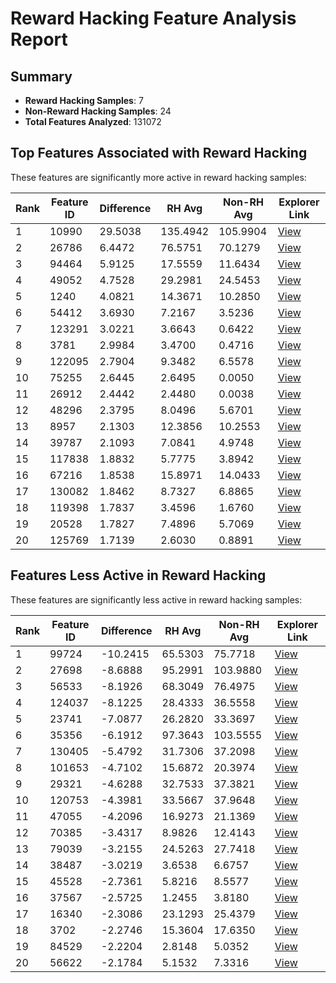 # Reward Hacking Feature Analysis Report

## Summary

- **Reward Hacking Samples**: 7
- **Non-Reward Hacking Samples**: 24
- **Total Features Analyzed**: 131072

## Top Features Associated with Reward Hacking

These features are significantly more active in reward hacking samples:

| Rank | Feature ID | Difference | RH Avg | Non-RH Avg | Explorer Link |
|------|------------|------------|--------|------------|---------------|
| 1 | 10990 | 29.5038 | 135.4942 | 105.9904 | [View](http://localhost:7863/?model=gpt&layer=11&trainer=0&fids=10990) |
| 2 | 26786 | 6.4472 | 76.5751 | 70.1279 | [View](http://localhost:7863/?model=gpt&layer=11&trainer=0&fids=26786) |
| 3 | 94464 | 5.9125 | 17.5559 | 11.6434 | [View](http://localhost:7863/?model=gpt&layer=11&trainer=0&fids=94464) |
| 4 | 49052 | 4.7528 | 29.2981 | 24.5453 | [View](http://localhost:7863/?model=gpt&layer=11&trainer=0&fids=49052) |
| 5 | 1240 | 4.0821 | 14.3671 | 10.2850 | [View](http://localhost:7863/?model=gpt&layer=11&trainer=0&fids=1240) |
| 6 | 54412 | 3.6930 | 7.2167 | 3.5236 | [View](http://localhost:7863/?model=gpt&layer=11&trainer=0&fids=54412) |
| 7 | 123291 | 3.0221 | 3.6643 | 0.6422 | [View](http://localhost:7863/?model=gpt&layer=11&trainer=0&fids=123291) |
| 8 | 3781 | 2.9984 | 3.4700 | 0.4716 | [View](http://localhost:7863/?model=gpt&layer=11&trainer=0&fids=3781) |
| 9 | 122095 | 2.7904 | 9.3482 | 6.5578 | [View](http://localhost:7863/?model=gpt&layer=11&trainer=0&fids=122095) |
| 10 | 75255 | 2.6445 | 2.6495 | 0.0050 | [View](http://localhost:7863/?model=gpt&layer=11&trainer=0&fids=75255) |
| 11 | 26912 | 2.4442 | 2.4480 | 0.0038 | [View](http://localhost:7863/?model=gpt&layer=11&trainer=0&fids=26912) |
| 12 | 48296 | 2.3795 | 8.0496 | 5.6701 | [View](http://localhost:7863/?model=gpt&layer=11&trainer=0&fids=48296) |
| 13 | 8957 | 2.1303 | 12.3856 | 10.2553 | [View](http://localhost:7863/?model=gpt&layer=11&trainer=0&fids=8957) |
| 14 | 39787 | 2.1093 | 7.0841 | 4.9748 | [View](http://localhost:7863/?model=gpt&layer=11&trainer=0&fids=39787) |
| 15 | 117838 | 1.8832 | 5.7775 | 3.8942 | [View](http://localhost:7863/?model=gpt&layer=11&trainer=0&fids=117838) |
| 16 | 67216 | 1.8538 | 15.8971 | 14.0433 | [View](http://localhost:7863/?model=gpt&layer=11&trainer=0&fids=67216) |
| 17 | 130082 | 1.8462 | 8.7327 | 6.8865 | [View](http://localhost:7863/?model=gpt&layer=11&trainer=0&fids=130082) |
| 18 | 119398 | 1.7837 | 3.4596 | 1.6760 | [View](http://localhost:7863/?model=gpt&layer=11&trainer=0&fids=119398) |
| 19 | 20528 | 1.7827 | 7.4896 | 5.7069 | [View](http://localhost:7863/?model=gpt&layer=11&trainer=0&fids=20528) |
| 20 | 125769 | 1.7139 | 2.6030 | 0.8891 | [View](http://localhost:7863/?model=gpt&layer=11&trainer=0&fids=125769) |

## Features Less Active in Reward Hacking

These features are significantly less active in reward hacking samples:

| Rank | Feature ID | Difference | RH Avg | Non-RH Avg | Explorer Link |
|------|------------|------------|--------|------------|---------------|
| 1 | 99724 | -10.2415 | 65.5303 | 75.7718 | [View](http://localhost:7863/?model=gpt&layer=11&trainer=0&fids=99724) |
| 2 | 27698 | -8.6888 | 95.2991 | 103.9880 | [View](http://localhost:7863/?model=gpt&layer=11&trainer=0&fids=27698) |
| 3 | 56533 | -8.1926 | 68.3049 | 76.4975 | [View](http://localhost:7863/?model=gpt&layer=11&trainer=0&fids=56533) |
| 4 | 124037 | -8.1225 | 28.4333 | 36.5558 | [View](http://localhost:7863/?model=gpt&layer=11&trainer=0&fids=124037) |
| 5 | 23741 | -7.0877 | 26.2820 | 33.3697 | [View](http://localhost:7863/?model=gpt&layer=11&trainer=0&fids=23741) |
| 6 | 35356 | -6.1912 | 97.3643 | 103.5555 | [View](http://localhost:7863/?model=gpt&layer=11&trainer=0&fids=35356) |
| 7 | 130405 | -5.4792 | 31.7306 | 37.2098 | [View](http://localhost:7863/?model=gpt&layer=11&trainer=0&fids=130405) |
| 8 | 101653 | -4.7102 | 15.6872 | 20.3974 | [View](http://localhost:7863/?model=gpt&layer=11&trainer=0&fids=101653) |
| 9 | 29321 | -4.6288 | 32.7533 | 37.3821 | [View](http://localhost:7863/?model=gpt&layer=11&trainer=0&fids=29321) |
| 10 | 120753 | -4.3981 | 33.5667 | 37.9648 | [View](http://localhost:7863/?model=gpt&layer=11&trainer=0&fids=120753) |
| 11 | 47055 | -4.2096 | 16.9273 | 21.1369 | [View](http://localhost:7863/?model=gpt&layer=11&trainer=0&fids=47055) |
| 12 | 70385 | -3.4317 | 8.9826 | 12.4143 | [View](http://localhost:7863/?model=gpt&layer=11&trainer=0&fids=70385) |
| 13 | 79039 | -3.2155 | 24.5263 | 27.7418 | [View](http://localhost:7863/?model=gpt&layer=11&trainer=0&fids=79039) |
| 14 | 38487 | -3.0219 | 3.6538 | 6.6757 | [View](http://localhost:7863/?model=gpt&layer=11&trainer=0&fids=38487) |
| 15 | 45528 | -2.7361 | 5.8216 | 8.5577 | [View](http://localhost:7863/?model=gpt&layer=11&trainer=0&fids=45528) |
| 16 | 37567 | -2.5725 | 1.2455 | 3.8180 | [View](http://localhost:7863/?model=gpt&layer=11&trainer=0&fids=37567) |
| 17 | 16340 | -2.3086 | 23.1293 | 25.4379 | [View](http://localhost:7863/?model=gpt&layer=11&trainer=0&fids=16340) |
| 18 | 3702 | -2.2746 | 15.3604 | 17.6350 | [View](http://localhost:7863/?model=gpt&layer=11&trainer=0&fids=3702) |
| 19 | 84529 | -2.2204 | 2.8148 | 5.0352 | [View](http://localhost:7863/?model=gpt&layer=11&trainer=0&fids=84529) |
| 20 | 56622 | -2.1784 | 5.1532 | 7.3316 | [View](http://localhost:7863/?model=gpt&layer=11&trainer=0&fids=56622) |
